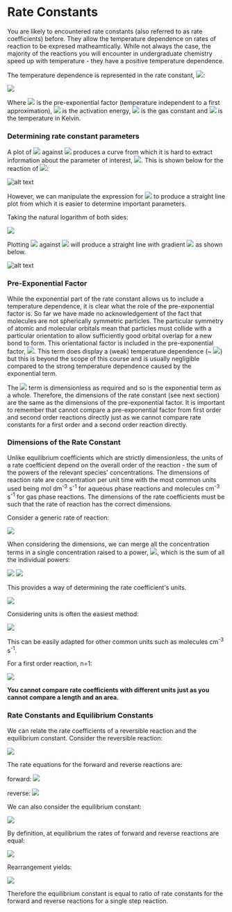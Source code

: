 # Rate Constants

You are likely to encountered rate constants (also referred to as rate coefficients) before. They allow the temperature dependence on rates of reaction to be expresed matheamtically. While not always the case, the majority of the reactions you will encounter in undergraduate chemistry speed up with temperature - they have a positive temperature dependence. 

The temperature dependence is represented in the rate constant, <img src="https://render.githubusercontent.com/render/math?math=\displaystyle k">:

<img src="https://render.githubusercontent.com/render/math?math=\displaystyle k=Ae^{-\frac{E_a}{RT}}">

Where <img src="https://render.githubusercontent.com/render/math?math=\displaystyle A"> is the pre-exponential factor (temperature independent to a first approximation), <img src="https://render.githubusercontent.com/render/math?math=\displaystyle E_a"> is the activation energy, <img src="https://render.githubusercontent.com/render/math?math=\displaystyle R"> is the gas constant and <img src="https://render.githubusercontent.com/render/math?math=\displaystyle T"> is the temperature in Kelvin. 

### Determining rate constant parameters 
A plot of <img src="https://render.githubusercontent.com/render/math?math=\displaystyle k"> against <img src="https://render.githubusercontent.com/render/math?math=\displaystyle T"> produces a curve from which it is hard to extract information about the parameter of interest, <img src="https://render.githubusercontent.com/render/math?math=\displaystyle E_a">. This is shown below for the reaction of <img src="https://render.githubusercontent.com/render/math?math=O %2B\ O_3 \rightarrow O_2 %2B\ O_2">:

![alt text](https://github.com/Oxbridge-Science-Academy/Figures/blob/master/Chemical_Kinetics/k%20v%20T.png)
 
However, we can manipulate the expression for <img src="https://render.githubusercontent.com/render/math?math=\displaystyle k"> to produce a straight line plot from which it is easier to determine important parameters.

Taking the natural logarithm of both sides:

<img src="https://render.githubusercontent.com/render/math?math=\displaystyle \ln k = \ln Ae -\frac{E_a}{RT}">

Plotting <img src="https://render.githubusercontent.com/render/math?math=\displaystyle \ln k"> against <img src="https://render.githubusercontent.com/render/math?math=\frac{1}{T}"> will produce a straight line with gradient <img src="https://render.githubusercontent.com/render/math?math=-\frac{E_a}{R}"> as shown below.

![alt text](https://github.com/Oxbridge-Science-Academy/Figures/blob/master/Chemical_Kinetics/lnk%20v%201:T.png)


### Pre-Exponential Factor

While the exponential part of the rate constant allows us to include a temperature dependence, it is clear what the role of the pre-exponential factor is. So far we have made no acknowledgement of the fact that molecules are not spherically symmetric particles. The particular symmetry of atomic and molecular orbitals mean that particles must collide with a particular orientation to allow sufficiently good orbital overlap for a new bond to form. This orientational factor is included in the pre-exponential factor, <img src="https://render.githubusercontent.com/render/math?math=\displaystyle A">. This term does display a (weak) temperature dependence (~ <img src="https://render.githubusercontent.com/render/math?math=T^{\frac{1}{2}}">) but this is beyond the scope of this course and is usually negligible compared to the strong temperature dependence caused by the exponential term.
 
The <img src="https://render.githubusercontent.com/render/math?math=\frac{E_a}{RT}"> term is dimensionless as required and so is the exponential term as a whole. Therefore, the dimensions of the rate constant (see next section) are the same as the dimensions of the pre-exponential factor. It is important to remember that cannot compare a pre-exponential factor from first order and second order reactions directly just as we cannot compare rate constants for a first order and a second order reaction directly. 

### Dimensions of the Rate Constant

Unlike equilibrium coefficients which are strictly dimensionless, the units of a rate coefficient depend on the overall order of the reaction - the sum of the powers of the relevant species' concentrations. The dimensions of reaction rate are concentration per unit time with the most common units used being mol dm<sup>-3</sup> s<sup>-1</sup> for aqueous phase reactions and  molecules cm<sup>-3</sup> s<sup>-1</sup> for gas phase reactions. The dimensions of the rate coefficients must be such that the rate of reaction has the correct dimensions.

Consider a generic rate of reaction:

<img src="https://render.githubusercontent.com/render/math?math=\displaystyle rate = k[A]^{\alpha} [B]^{\beta} [C]^{\gamma} ...">

When considering the dimensions, we can merge all the concentration terms in a single concentration raised to a power, <img src="https://render.githubusercontent.com/render/math?math=\displaystyle n">, which is the sum of all the individual powers:

<img src="https://render.githubusercontent.com/render/math?math=\displaystyle n = \alpha %2B\ \beta %2B\ \gamma ...">

<img src="https://render.githubusercontent.com/render/math?math=\displaystyle rate = k[X]^{n}">

This provides a way of determining the rate coefficient's units. 

<img src="https://render.githubusercontent.com/render/math?math=\displaystyle k = \frac{rate}{[X]^n}">

Considering units is often the easiest method:

<img src="https://render.githubusercontent.com/render/math?math=\displaystyle units = \frac{mol dm^{-3} s^{-1}}{\left(mol dm^{-3}\right)^n} = mol^{1-n} dm^{3(n-1)} s^{-1}">

This can be easily adapted for other common units such as molecules cm<sup>-3</sup> s<sup>-1</sup>.

For a first order reaction, n=1:

<img src="https://render.githubusercontent.com/render/math?math=\displaystyle units = \frac{mol dm^{-3} s^{-1}}{mol dm^{-3}} = s^{-1}">
 
**You cannot compare rate coefficients with different units just as you cannot compare a length and an area.**

### Rate Constants and Equilibrium Constants

We can relate the rate coefficients of a reversible reaction and the equilibrium constant. 
Consider the reversible reaction:

<img src="https://render.githubusercontent.com/render/math?math=\displaystyle X \underset{k_{-1}}{\stackrel{k_1}{\rightleftharpoons}} Y">

The rate equations for the forward and reverse reactions are:

forward: <img src="https://render.githubusercontent.com/render/math?math=\displaystyle rate = k_1[X]">

reverse:  <img src="https://render.githubusercontent.com/render/math?math=\displaystyle rate = k_{-1}[Y]">
 
We can also consider the equilibrium constant:

<img src="https://render.githubusercontent.com/render/math?math=\displaystyle K = \frac{[Y]}{[X]}">
 
By definition, at equilibrium the rates of forward and reverse reactions are equal:

<img src="https://render.githubusercontent.com/render/math?math=\displaystyle k_1[X] = k_{-1}[Y]">

Rearrangement yields:

<img src="https://render.githubusercontent.com/render/math?math=\displaystyle \frac{[Y]}{[X]} = \frac{[k_1]}{[k_{-1}]} = K">
 
Therefore the equilibrium constant is equal to ratio of rate constants for the forward and reverse reactions for a single step reaction. 


